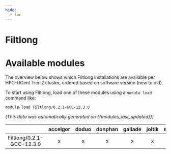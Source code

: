 ```yaml
---
hide:
  - toc
---
```


Filtlong
========

# Available modules


The overview below shows which Filtlong installations are available per HPC-UGent Tier-2 cluster, ordered based on software version (new to old).

To start using Filtlong, load one of these modules using a `module load` command like:

```shell
module load Filtlong/0.2.1-GCC-12.3.0
```

*(This data was automatically generated on {{modules_last_updated}})*  

| |accelgor|doduo|donphan|gallade|joltik|shinx|
| :---: | :---: | :---: | :---: | :---: | :---: | :---: |
|Filtlong/0.2.1-GCC-12.3.0|x|x|x|x|x|x|
